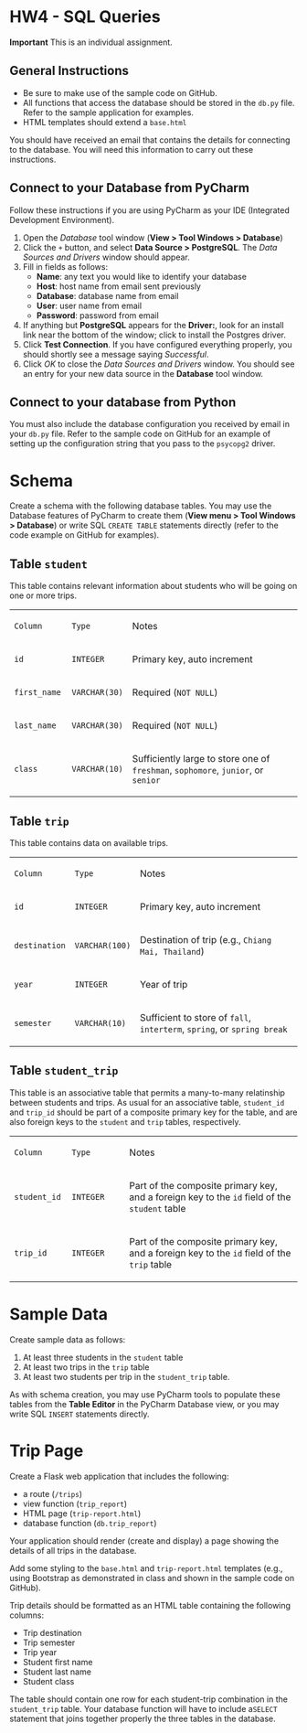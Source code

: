 # HW4 - SQL Queries

**Important** This is an individual assignment.

## General Instructions

-   Be sure to make use of the sample code on GitHub.
-   All functions that access the database should be stored in the
    `db.py` file. Refer to the sample application for examples.
-   HTML templates should extend a `base.html`

You should have received an email that contains the details
for connecting to the database.
You will need this information to carry out these instructions. 

## Connect to your Database from PyCharm

Follow these instructions if you are using PyCharm as
your IDE (Integrated Development Environment).

1. Open the *Database* tool window (**View > Tool Windows > Database**)
1. Click the `+` button, and select **Data Source > PostgreSQL**. The *Data
    Sources and Drivers* window should appear.
1. Fill in fields as follows:
   - **Name**: any text you would like to identify your database
   - **Host**: host name from email sent previously
   - **Database**: database name from email
   - **User**: user name from email
   - **Password**: password from email
1. If anything but **PostgreSQL** appears for the **Driver:**,
   look for an install link near the bottom of the window;
   click to install the Postgres driver.
1. Click **Test Connection**. If you have configured everything
   properly, you should shortly see a message saying *Successful*.
1. Click *OK* to close the *Data Sources and Drivers* window.
   You should see an entry for your new data source
   in the **Database** tool window.

## Connect to your database from Python

You must also include the database configuration
you received by email in your `db.py` file.
Refer to the sample code on GitHub
for an example of setting up the configuration
string that you pass to the `psycopg2` driver.


Schema
======

Create a schema with the following database tables. You may use the
Database features of PyCharm to create them 
(**View menu > Tool Windows > Database**) 
or write SQL `CREATE TABLE` statements directly (refer to the
code example on GitHub for examples).

Table `student`
---------------

This table contains relevant information about students who will be
going on one or more trips.

<table>
<colgroup>
<col style="width: 20%" />
<col style="width: 20%" />
<col style="width: 60%" />
</colgroup>
<tbody>
<tr class="odd">
<td><p><code>Column</code></p></td>
<td><p><code>Type</code></p></td>
<td><p>Notes</p></td>
</tr>
<tr class="even">
<td><p><code>id</code></p></td>
<td><p><code>INTEGER</code></p></td>
<td><p>Primary key, auto increment</p></td>
</tr>
<tr class="odd">
<td><p><code>first_name</code></p></td>
<td><p><code>VARCHAR(30)</code></p></td>
<td><p>Required (<code>NOT NULL</code>)</p></td>
</tr>
<tr class="even">
<td><p><code>last_name</code></p></td>
<td><p><code>VARCHAR(30)</code></p></td>
<td><p>Required (<code>NOT NULL</code>)</p></td>
</tr>
<tr class="odd">
<td><p><code>class</code></p></td>
<td><p><code>VARCHAR(10)</code></p></td>
<td><p>Sufficiently large to store one of 
    <code>freshman</code>, <code>sophomore</code>, <code>junior</code>, or <code>senior</code></p></td>
</tr>
</tbody>
</table>

Table `trip`
------------

This table contains data on available trips.

<table>
<colgroup>
<col style="width: 20%" />
<col style="width: 20%" />
<col style="width: 60%" />
</colgroup>
<tbody>
<tr class="odd">
<td><p><code>Column</code></p></td>
<td><p><code>Type</code></p></td>
<td><p>Notes</p></td>
</tr>
<tr class="even">
<td><p><code>id</code></p></td>
<td><p><code>INTEGER</code></p></td>
<td><p>Primary key, auto increment</p></td>
</tr>
<tr class="odd">
<td><p><code>destination</code></p></td>
<td><p><code>VARCHAR(100)</code></p></td>
<td><p>Destination of trip (e.g., <code>Chiang Mai, Thailand</code>)</p></td>
</tr>
<tr class="even">
<td><p><code>year</code></p></td>
<td><p><code>INTEGER</code></p></td>
<td><p>Year of trip</p></td>
</tr>
<tr class="odd">
<td><p><code>semester</code></p></td>
<td><p><code>VARCHAR(10)</code></p></td>
<td><p>Sufficient to store of 
    <code>fall</code>, <code>interterm</code>, <code>spring</code>, or <code>spring break</code></p></td>
</tr>
</tbody>
</table>

Table `student_trip`
--------------------

This table is an associative table that permits a many-to-many
relatinship between students and trips. As usual for an associative
table, `student_id` and `trip_id` should be part of a composite primary
key for the table, and are also foreign keys to the `student` and `trip`
tables, respectively.

<table>
<colgroup>
<col style="width: 20%" />
<col style="width: 20%" />
<col style="width: 60%" />
</colgroup>
<tbody>
<tr class="odd">
<td><p><code>Column</code></p></td>
<td><p><code>Type</code></p></td>
<td><p>Notes</p></td>
</tr>
<tr class="even">
<td><p><code>student_id</code></p></td>
<td><p><code>INTEGER</code></p></td>
<td><p>Part of the composite primary key, and a foreign key to the <code>id</code> field of the <code>student</code> table</p></td>
</tr>
<tr class="odd">
<td><p><code>trip_id</code></p></td>
<td><p><code>INTEGER</code></p></td>
<td><p>Part of the composite primary key, and a foreign key to the <code>id</code> field of the <code>trip</code> table</p></td>
</tr>
</tbody>
</table>

Sample Data
===========

Create sample data as follows:

1.  At least three students in the `student` table
1.  At least two trips in the `trip` table
1.  At least two students per trip in the `student_trip` table.

As with schema creation, you may use PyCharm tools to populate these
tables from the **Table Editor** in the PyCharm Database view, 
or you may write SQL `INSERT` statements directly.

Trip Page
=========

Create a Flask web application that includes the following:

- a route (`/trips`)
- view function (`trip_report`)
- HTML page (`trip-report.html`)
- database function (`db.trip_report`) 

Your application should render (create and display)
a page showing the details of all trips in the database. 

Add some styling to the `base.html` and `trip-report.html`
templates (e.g., using Bootstrap as demonstrated in class
and shown in the sample code on GitHub).

Trip details should be formatted as an HTML table
containing the following columns:

- Trip destination
- Trip semester
- Trip year
- Student first name
- Student last name
- Student class

The table should contain one row for each student-trip combination 
in the `student_trip` table. 
Your database function will have to include a`SELECT` statement 
that joins together properly the three tables in the database.

